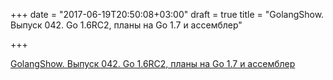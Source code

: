 +++
date = "2017-06-19T20:50:08+03:00"
draft = true
title = "GolangShow. Выпуск 042. Go 1.6RC2, планы на Go 1.7 и ассемблер"

+++

<p><a href="http://golangshow.com/episode/2016/02-05-042/">GolangShow. Выпуск 042. Go 1.6RC2, планы на Go 1.7 и ассемблер</a></p>